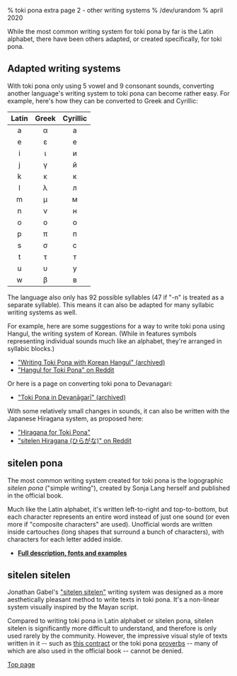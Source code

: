% toki pona extra page 2 - other writing systems
% /dev/urandom
% april 2020

While the most common writing system for toki pona by far is the Latin alphabet,
there have been others adapted, or created specifically, for toki pona.

## Adapted writing systems

With toki pona only using 5 vowel and 9 consonant sounds, converting another
language's writing system to toki pona can become rather easy. For example,
here's how they can be converted to Greek and Cyrillic:

| Latin | Greek | Cyrillic |
|:-----:|:-----:|:--------:|
| a | α | а |
| e | ε | е |
| i | ι | и |
| j | γ | й |
| k | κ | к |
| l | λ | л |
| m | μ | м |
| n | ν | н |
| o | ο | о |
| p | π | п |
| s | σ | с |
| t | τ | т |
| u | υ | у |
| w | β | в |

The language also only has 92 possible syllables (47 if "-n" is treated as a
separate syllable). This means it can also be adapted for many syllabic writing
systems as well.

For example, here are some suggestions for a way to write toki pona using
Hangul, the writing system of Korean. (While in features symbols representing
individual sounds much like an alphabet, they're arranged in syllabic blocks.)

* ["Writing Toki Pona with Korean Hangul" (archived)][hangularch]
* ["Hangul for Toki Pona" on Reddit][hangulred]

[hangularch]:https://web.archive.org/web/20070313181500/http://www.tokipona.bravehost.com/korean.html
[hangulred]:https://www.reddit.com/r/tokipona/comments/8mx951/hangul_for_toki_pona/

Or here is a page on converting toki pona to Devanagari:

* ["Toki Pona in Devanāgarī" (archived)][devanagari]

[devanagari]:https://web.archive.org/web/20060727115116/http://www.deadlybrain.org/projects/tokipona/deva_guja.php

With some relatively small changes in sounds, it can also be written with the
Japanese Hiragana system, as proposed here:

* ["Hiragana for Toki Pona"][hiragana1]
* ["sitelen Hiragana (ひらがな)" on Reddit][hiragana_red]

[hiragana1]:https://www.deviantart.com/derroflcopter/journal/Hiragana-for-Toki-Pona-339541633
[hiragana_red]:https://www.reddit.com/r/tokipona/comments/e7g91u/sitelen_hiragana_%E3%81%B2%E3%82%89%E3%81%8C%E3%81%AA/

## sitelen pona

The most common writing system created for toki pona is the logographic *sitelen pona*
("simple writing"), created by Sonja Lang herself and published in the official
book.

Much like the Latin alphabet, it's written left-to-right and top-to-bottom, but each character represents an entire word instead of just one sound (or even more if "composite characters" are used). Unofficial words are written inside cartouches (long shapes that surround a bunch of characters), with characters for each letter added inside.

* **[Full description, fonts and examples](sitelen_pona.html)**

## sitelen sitelen

Jonathan Gabel's ["sitelen sitelen"](https://jonathangabel.com/toki-pona/)
writing system was designed as a more aesthetically pleasant method to write texts in
toki pona. It's a non-linear system visually inspired by the Mayan script.

Compared to writing toki pona in Latin alphabet or sitelen pona, sitelen sitelen
is significantly more difficult to understand, and therefore is only used rarely
by the community. However, the impressive visual style of texts written in it --
such as [this
contract](https://www.jonathangabel.com/archive/2012/artworks_lipu-lawa-pi-esun-kama.html)
or the toki pona
[proverbs](https://jonathangabel.com/toki-pona/dictionaries/gallery/) -- many of
which are also used in the official book -- cannot be denied.

[Top page](index.html)

